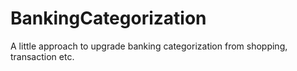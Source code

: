 # BankingCategorization
A little approach to upgrade banking categorization from shopping, transaction etc. 
